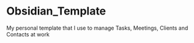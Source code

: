 # Obsidian_Template
My personal template that I use to manage Tasks, Meetings, Clients and Contacts at work
